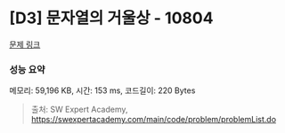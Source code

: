 # [D3] 문자열의 거울상 - 10804 

[문제 링크](https://swexpertacademy.com/main/code/problem/problemDetail.do?contestProbId=AXTC0x16D8EDFASe) 

### 성능 요약

메모리: 59,196 KB, 시간: 153 ms, 코드길이: 220 Bytes



> 출처: SW Expert Academy, https://swexpertacademy.com/main/code/problem/problemList.do